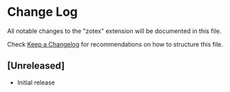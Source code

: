 # Change Log

All notable changes to the "zotex" extension will be documented in this file.

Check [Keep a Changelog](http://keepachangelog.com/) for recommendations on how to structure this file.

## [Unreleased]

- Initial release